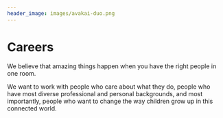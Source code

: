 ```yaml
---
header_image: images/avakai-duo.png
---
```

# Careers

We believe that amazing things happen when you have the right people in one room.

We want to work with people who care about what they do, people who have most diverse professional and personal backgrounds, and most importantly, people who want to change the way children grow up in this connected world.